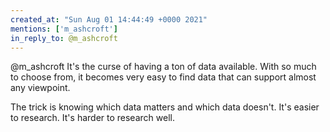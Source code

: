 ```yaml
---
created_at: "Sun Aug 01 14:44:49 +0000 2021"
mentions: ['m_ashcroft']
in_reply_to: @m_ashcroft
---
```


@m_ashcroft It's the curse of having a ton of data available. With so much to choose from, it becomes very easy to find data that can support almost any viewpoint. 

The trick is knowing which data matters and which data doesn't. It's easier to research. It's harder to research well.